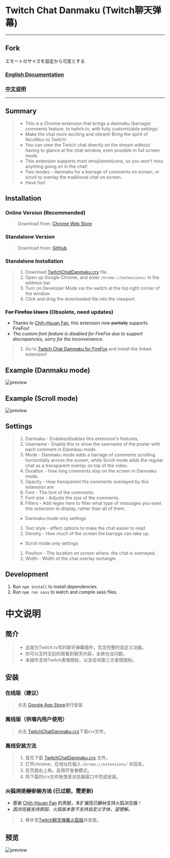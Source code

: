 # Twitch Chat Danmaku (Twitch聊天弹幕)

<hr/>

## Fork
エモートのサイズを設定から可変とする

### [English Documentation](#summary)
### [中文说明](#中文说明-1)

<hr/>

## <span id="summary">Summary</span>

> * This is a Chrome extension that brings a danmaku (barrage) comments feature, to twitch.tv, with fully customizable settings.
> * Make the chat more exciting and vibrant! Bring the spirit of NicoNico to Twitch!
> * You can view the Twitch chat directly on the stream without having to glance at the chat window, even possible in full screen mode.
> * This extension supports most emoji/emoticons, so you won't miss anything going on in the chat!
> * Two modes - danmaku for a barrage of comments on screen, or scroll to overlay the traditional chat on screen.
> * Have fun!

## Installation

### Online Version (Recommended)
> Download from: [Chrome Web Store](https://chrome.google.com/webstore/detail/twitch-chat-danmaku/koiphfkghjgmncbkcpfnegnbcbomlchg)

### Standalone Version
> Download from: [GitHub](https://github.com/wheatup/TwitchChatDanmaku/raw/master/build/TwitchChatDanmaku.crx)

### Standalone Installation
> 1. Download [TwitchChatDanmaku.crx](https://github.com/wheatup/TwitchChatDanmaku/raw/master/build/TwitchChatDanmaku.crx) file.
> 2. Open up Google Chrome, and enter ```chrome://extensions/``` in the address bar.
> 3. Turn on Developer Mode via the switch at the top right corner of the window.
> 4. Click and drag the downloaded file into the viewport.

### ~~For Firefox Users~~ (Obsolete, need updates)

* Thanks to [Chih-Hsuan Fan](https://github.com/pc035860), this extension now ~~partially~~ supports FireFox!
* *The custom font feature is disabled for FireFox due to support discrepancies, sorry for the inconvenience.*

> 1. Go to [Twitch Chat Danmaku for FireFox](https://addons.mozilla.org/en-US/firefox/addon/twitch-chat-danmaku/) and install the linked extension!


## Example (Danmaku mode)

![preview](https://lh3.googleusercontent.com/eQeZIQNlqrZe_dtKCtNZdv_ZDZoh-vKJ3hPFDI1FmOHyIdQpQDfmZPof8H_1yNvn1803lBj6=w640-h400-e365)

## Example (Scroll mode)
![preview](https://i.imgur.com/A6XXsaQ.png)

## Settings 
> 1. Danmaku - Enables/disables this extension's features.
> 2. Username - Enable this to show the username of the poster with each comment in Danmkau mode.
> 3. Mode - Danmaku mode adds a barrage of comments scrolling horizontally across the screen, while Scroll mode adds the regular chat as a transparent overlay on top of the video.
> 4. Duration - How long comments stay on the screen in Danmaku mode.
> 5. Opacity - How transparent the comments overlayed by this extension are
> 6. Font - The font of the comments.
> 7. Font size - Adjusts the size of the comments.
> 8. Filters - Add regex here to filter what type of messages you want this extension to display, rather than all of them.
> * Danmaku mode only settings
> 1. Text style - effect options to make the chat easier to read
> 2. Density - How much of the screen the barrage can take up.
> * Scroll mode only settings
> 1. Position - The location on screen where. the chat is overlayed.
> 2. Width - Width of the chat overlay rectangle

## Development

1. Run ```npm install``` to install dependencies.
2. Run ```npm run sass``` to watch and compile sass files.

# <span id="中文说明-1">中文说明</span>

## 简介

> * 这是为Twitch.tv写的聊天弹幕插件，包含完整的自定义功能。
> * 你可以无时无刻的观看到聊天内容，全屏也没问题。
> * 本插件支持Twitch表情图标，以及任何第三方表情图标。

## 安装

### 在线版（建议）
> 点击 [Google App Store](https://chrome.google.com/webstore/detail/twitch-chat-danmaku/koiphfkghjgmncbkcpfnegnbcbomlchg)进行安装

### 离线版（供墙内用户使用）
> 点击 [TwitchChatDanmaku.crx](https://github.com/wheatup/TwitchChatDanmaku/raw/master/build/TwitchChatDanmaku.crx)下载crx文件。

### 离线安装方法
> 1. 首先下载 [TwitchChatDanmaku.crx](https://github.com/wheatup/TwitchChatDanmaku/raw/master/build/TwitchChatDanmaku.crx) 文件。
> 2. 打开chrome，在地址栏输入 ```chrome://extensions/``` 并回车。
> 3. 在页面右上角，启用开发者模式。
> 4. 将下载的crx文件拖曳至浏览器窗口中完成安装。

### ~~火狐浏览器安装方法~~ (已过期，需更新)

* 感谢 [Chih-Hsuan Fan](https://github.com/pc035860) 的贡献，本扩展现已~~部分~~支持火狐浏览器！
* *因浏览器支持原因，火狐版本暂不支持自定义字体，望理解。*

> 1. 移步至[Twitch聊天弹幕火狐版](https://addons.mozilla.org/en-US/firefox/addon/twitch-chat-danmaku/)并安装。

## 预览

![preview](https://lh3.googleusercontent.com/eQeZIQNlqrZe_dtKCtNZdv_ZDZoh-vKJ3hPFDI1FmOHyIdQpQDfmZPof8H_1yNvn1803lBj6=w640-h400-e365)
